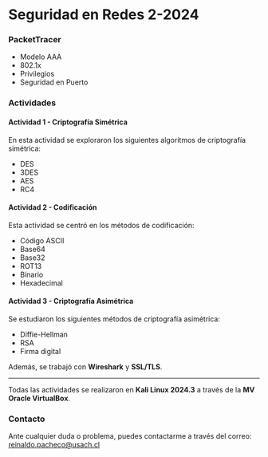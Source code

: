 # Seguridad en Redes 2-2024

### PacketTracer
- Modelo AAA
- 802.1x
- Privilegios
- Seguridad en Puerto

### Actividades

#### Actividad 1 - Criptografía Simétrica
En esta actividad se exploraron los siguientes algoritmos de criptografía simétrica:
- DES
- 3DES
- AES
- RC4

#### Actividad 2 - Codificación
Esta actividad se centró en los métodos de codificación:
- Código ASCII
- Base64
- Base32
- ROT13
- Binario
- Hexadecimal

#### Actividad 3 - Criptografía Asimétrica
Se estudiaron los siguientes métodos de criptografía asimétrica:
- Diffie-Hellman
- RSA
- Firma digital

Además, se trabajó con **Wireshark** y **SSL/TLS**.

---

Todas las actividades se realizaron en **Kali Linux 2024.3** a través de la **MV Oracle VirtualBox**.

### Contacto
Ante cualquier duda o problema, puedes contactarme a través del correo: [reinaldo.pacheco@usach.cl](mailto:reinaldo.pacheco@usach.cl)
